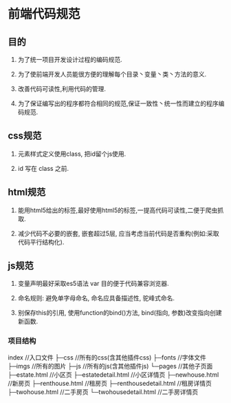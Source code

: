# 前端代码规范

## 目的

1. 为了统一项目开发设计过程的编码规范.

2. 为了使前端开发人员能很方便的理解每个目录丶变量丶类丶方法的意义.

3. 改善代码可读性,利用代码的管理.

4. 为了保证编写出的程序都符合相同的规范,保证一致性丶统一性而建立的程序编码规范.

## css规范

1. 元素样式定义使用class, 把id留个js使用.

2. id 写在 class 之前.

## html规范

1. 能用html5给出的标签,最好使用html5的标签,一提高代码可读性,二便于爬虫抓取.

2. 减少代码不必要的嵌套, 嵌套超过5层, 应当考虑当前代码是否重构(例如:采取代码平行结构化).

## js规范

1. 变量声明最好采取es5语法 var 目的便于代码兼容浏览器.

2. 命名规则: 避免单字母命名, 命名应具备描述性, 驼峰式命名.

3. 别保存this的引用, 使用function的bind()方法,  bind(指向, 参数)改变指向创建新函数.

### 项目结构
index                   //入口文件
├─css                   //所有的css(含其他插件css)
├─fonts                 //字体文件
├─imgs                  //所有的图片
├─js                    //所有的js(含其他插件js)
└─pages                 //其他子页面
    ├─estate.html           //小区页
    ├─estatedetail.html     //小区详情页
    ├─newhouse.html         //新房页
    ├─renthouse.html        //租房页
    ├─renthousedetail.html  //租房详情页
    ├─twohouse.html         //二手房页
    └─twohousedetail.html   //二手房详情页



